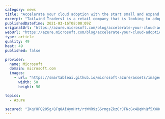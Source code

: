 ```yaml
---
category: news
title: "Accelerate your cloud adoption with the start small and expand landing zone "
excerpt: "Tailwind Traders1 is a retail company that is looking to adopt Azure as part of its IT strategy. The IT team is familiar with deploying infrastructure on-premises and are now researching what they need to do in order to run their workloads within Azure."
publishedDateTime: 2021-03-16T08:00:09Z
originalUrl: "https://azure.microsoft.com/blog/accelerate-your-cloud-adoption-with-the-start-small-and-expand-landing-zone/"
webUrl: "https://azure.microsoft.com/blog/accelerate-your-cloud-adoption-with-the-start-small-and-expand-landing-zone/"
type: article
quality: 49
heat: 49
published: false

provider:
  name: Microsoft
  domain: microsoft.com
  images:
    - url: "https://smartableai.github.io/microsoft-azure/assets/images/organizations/microsoft.com-50x50.jpg"
      width: 50
      height: 50

topics:
  - Azure

secured: "IKqYUFQ2O5g/QFq8AiWymHrt/rtWNR9zSSrmgsZkzCrJFNcGx4BqWnQf5XWHulnNVehemDUnU7W1k5npJqy7Qbe+hsjVQsH2xa0hy8829hwKqxlKkAmqHxuCLVz9aOlEeo0/iP1QnYr7KytLCmC1eJz/6iL5PDUpoaP8eaMN38tYjvWiRsuH24xPu7IORxkMvzE0AaO2b1se38RUYZap9LNhmzG+G/Kc7OkRsHpBbSgM61dZQxsDo4YlISIkx0KFoOsneBMqpe2nJnnvnBlHtSMNrNdEy27ni019vJP+/JHWJsFGSNEqrsl5Q5T7qvaWXfOvrrJxR1vRpRLsnzW0U+LndvCVEYAFjvDQJR/X2Jo=;R3ChFhA17CSvmDQknQG5DQ=="
---
```


